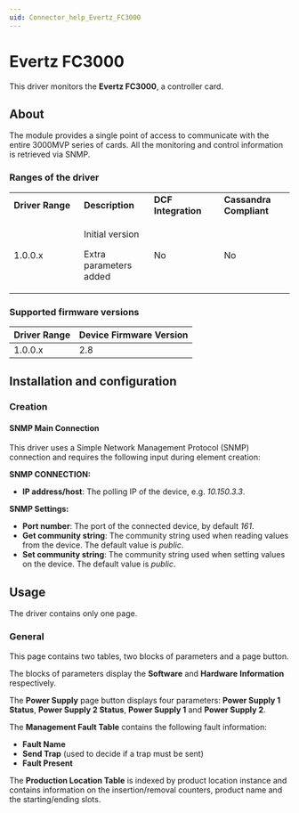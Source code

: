 ```yaml
---
uid: Connector_help_Evertz_FC3000
---
```


# Evertz FC3000

This driver monitors the **Evertz FC3000**, a controller card.

## About

The module provides a single point of access to communicate with the entire 3000MVP series of cards. All the monitoring and control information is retrieved via SNMP.

### Ranges of the driver

<table>
<colgroup>
<col style="width: 25%" />
<col style="width: 25%" />
<col style="width: 25%" />
<col style="width: 25%" />
</colgroup>
<tbody>
<tr class="odd">
<td><strong>Driver Range</strong></td>
<td><strong>Description</strong></td>
<td><strong>DCF Integration</strong></td>
<td><strong>Cassandra Compliant</strong></td>
</tr>
<tr class="even">
<td><p>1.0.0.x</p></td>
<td><p>Initial version</p>
<p>Extra parameters added</p></td>
<td>No</td>
<td>No</td>
</tr>
</tbody>
</table>

### Supported firmware versions

| **Driver Range** | **Device Firmware Version** |
|------------------|-----------------------------|
| 1.0.0.x          | 2.8                         |

## Installation and configuration

### Creation

#### SNMP Main Connection

This driver uses a Simple Network Management Protocol (SNMP) connection and requires the following input during element creation:

**SNMP CONNECTION:**

- **IP address/host**: The polling IP of the device, e.g. *10.150.3.3*.

**SNMP Settings:**

- **Port number**: The port of the connected device, by default *161*.
- **Get community string**: The community string used when reading values from the device. The default value is *public*.
- **Set community string**: The community string used when setting values on the device. The default value is *public*.

## Usage

The driver contains only one page.

### General

This page contains two tables, two blocks of parameters and a page button.

The blocks of parameters display the **Software** and **Hardware** **Information** respectively.

The **Power Supply** page button displays four parameters: **Power Supply 1 Status**, **Power Supply 2 Status**, **Power Supply 1** and **Power Supply 2**.

The **Management Fault Table** contains the following fault information:

- **Fault Name**
- **Send Trap** (used to decide if a trap must be sent)
- **Fault Present**

The **Production Location Table** is indexed by product location instance and contains information on the insertion/removal counters, product name and the starting/ending slots.
